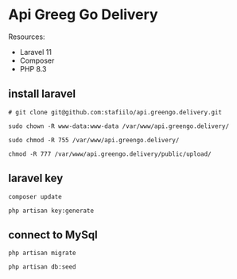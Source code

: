 # Api Greeg Go Delivery 

<p>Resources: </p>
<ul>
  <li>Laravel 11</li>
  <li>Composer</li>
  <li>PHP 8.3</li>
</ul>


## install laravel

```
# git clone git@github.com:stafiilo/api.greengo.delivery.git
```
```
sudo chown -R www-data:www-data /var/www/api.greengo.delivery/
```
```
sudo chmod -R 755 /var/www/api.greengo.delivery/
```
```
chmod -R 777 /var/www/api.greengo.delivery/public/upload/
```
## laravel key
```
composer update
```
```
php artisan key:generate
```
## connect to MySql
```
php artisan migrate
```
```
php artisan db:seed 
```


